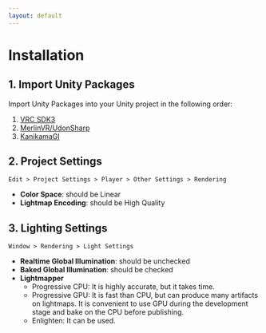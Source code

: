 ```yaml
---
layout: default
---
```


# Installation

## 1. Import Unity Packages

Import Unity Packages into your Unity project in the following order:

1. [VRC SDK3](https://vrchat.com/home/download)
2. [MerlinVR/UdonSharp](https://github.com/MerlinVR/UdonSharp)
3. [KanikamaGI](https://github.com/shivaduke28/kanikama/releases)

## 2. Project Settings

```
Edit > Project Settings > Player > Other Settings > Rendering
```
- **Color Space**: should be Linear
- **Lightmap Encoding**: should be High Quality


## 3. Lighting Settings

```
Window > Rendering > Light Settings
```

- **Realtime Global Illumination**: should be unchecked
- **Baked Global Illumination**: should be checked
- **Lightmapper**
  - Progressive CPU: It is highly accurate, but it takes time.
  - Progressive GPU: It is fast than CPU, but can produce many artifacts on lightmaps. It is convenient to use GPU during the development stage and bake on the CPU before publishing.
  - Enlighten: It can be used.